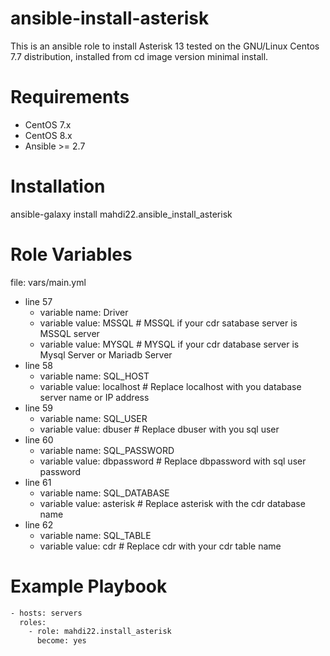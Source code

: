 <h1>ansible-install-asterisk</h1>
This is an ansible role to install Asterisk 13 tested on the GNU/Linux Centos 7.7 distribution, installed from cd image version minimal install.

# Requirements

- CentOS 7.x
- CentOS 8.x
- Ansible >= 2.7

# Installation

ansible-galaxy install mahdi22.ansible_install_asterisk

# Role Variables

file: vars/main.yml
* line 57
  - variable name: Driver
  - variable value: MSSQL # MSSQL if your cdr satabase server is MSSQL server
  - variable value: MYSQL # MYSQL if your cdr database server is Mysql Server or Mariadb Server
* line 58
  - variable name: SQL_HOST
  - variable value: localhost # Replace localhost with you database server name or IP address
* line 59
  - variable name: SQL_USER
  - variable value: dbuser # Replace dbuser with you sql user
* line 60
  - variable name: SQL_PASSWORD
  - variable value: dbpassword # Replace dbpassword with sql user password
* line 61
  - variable name: SQL_DATABASE
  - variable value: asterisk # Replace asterisk with the cdr database name
* line 62
  - variable name: SQL_TABLE
  - variable value: cdr # Replace cdr with your cdr table name

# Example Playbook
```sh
- hosts: servers
  roles:
    - role: mahdi22.install_asterisk
      become: yes
